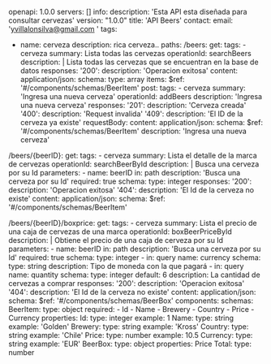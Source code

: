 openapi: 1.0.0
servers: []
info:
  description: 'Esta API esta diseñada para consultar cervezas'
  version: "1.0.0"
  title: 'API Beers'
  contact:
    email: 'yvillalonsilva@gmail.com '
tags:
  - name: cerveza
    description: rica cerveza..
paths:
  /beers:
    get:
      tags:
        - cerveza
      summary: Lista todas las cervezas
      operationId: searchBeers
      description: |
        Lista todas las cervezas que se encuentran en la base de datos
      responses:
        '200':
          description: 'Operacion exitosa'
          content:
            application/json:
              schema:
                type: array
                items:
                  $ref: '#/components/schemas/BeerItem'
    post:
      tags:
        - cerveza
      summary: 'Ingresa una nueva cerveza'
      operationId: addBeers
      description: 'Ingresa una nueva cerveza'
      responses:
        '201':
          description: 'Cerveza creada'
        '400':
          description: 'Request invalida'
        '409':
          description: 'El ID de la cerveza ya existe'
      requestBody:
        content:
          application/json:
            schema:
              $ref: '#/components/schemas/BeerItem'
        description: 'Ingresa una nueva cerveza'
        
  /beers/{beerID}:
    get:
      tags:
        - cerveza
      summary: Lista el detalle de la marca de cervezas
      operationId: searchBeerById
      description: |
        Busca una cerveza por su Id
      parameters:
        - name: beerID
          in: path
          description: 'Busca una cerveza por su Id'
          required: true
          schema:
            type: integer
      responses:
        '200':
          description: 'Operacion exitosa'
        '404':
          description: 'El Id de la cerveza no existe'
          content:
            application/json:
              schema:
                $ref: '#/components/schemas/BeerItem'
            
  /beers/{beerID}/boxprice:
    get:
      tags:
        - cerveza
      summary: Lista el precio de una caja de cervezas de una marca
      operationId: boxBeerPriceById
      description: |
        Obtiene el precio de una caja de cerveza por su Id
      parameters:
        - name: beerID
          in: path
          description: 'Busca una cerveza por su Id'
          required: true
          schema:
            type: integer
        - in: query
          name: currency
          schema:
            type: string
          description: Tipo de moneda con la que pagará
        - in: query
          name: quantity
          schema:
            type: integer
            default: 6
          description: La cantidad de cervezas a comprar
      responses:
        '200':
          description: 'Operacion exitosa'
        '404':
          description: 'El Id de la cerveza no existe'
          content:
            application/json:
              schema:
                $ref: '#/components/schemas/BeerBox'
components:
  schemas:
    BeerItem:
      type: object
      required:
        - Id
        - Name
        - Brewery
        - Country
        - Price
        - Currency
      properties:
        Id:
          type: integer
          example: 1
        Name:
          type: string
          example: 'Golden'
        Brewery:
          type: string
          example: 'Kross'
        Country:
          type: string
          example: 'Chile'
        Price:
          type: number
          example: 10.5
        Currency:
          type: string
          example: 'EUR'
    BeerBox:
      type: object
      properties:
        Price Total:
          type: number
      
